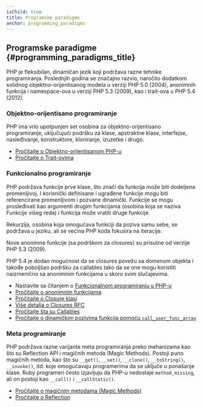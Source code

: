 ```yaml
---
isChild: true
title: Programske paradigme
anchor: programming_paradigms
---
```


## Programske paradigme {#programming_paradigms_title}

PHP je fleksibilan, dinamičan jezik koji podržava razne tehnike programiranja. Poslednjih godina se značajno razvio,
naročito dodatkom solidnog objektno-orijentisanog modela u verziji PHP 5.0 (2004), anonimnih funkcija i
namespace-ova u verziji PHP 5.3 (2009), kao i trait-ova u PHP 5.4 (2012).

### Objektno-orijentisano programiranje

PHP ima vrlo upotpunjen set osobina za objektno-orijentisano programiranje, uključujući podršku za klase, apstraktne
klase, interfejse, nasleđivanje, konstruktore, kloniranje, izuzetke i drugo.

* [Pročitajte o Objektno-orijentisanom PHP-u][oop]
* [Pročitajte o Trait-ovima][traits]

### Funkcionalno programiranje

PHP podržava funkcije prve klase, što znači da funkcija može biti dodeljena promenljivoj. I korisnički definisane i
ugrađene funkcije mogu biti referencirane promenljivom i pozvane dinamički. Funkcije se mogu prosleđivati kao argumenti
drugim funkcijama (osobina koja se naziva Funkcije višeg reda) i funkcija može vratiti druge funkcije.

Rekurzija, osobina koja omogućava funkciji da poziva samu sebe, se podržava u jeziku, ali se većina PHP koda
fokusira na iteracije.

Nove anonimne funkcije (sa podrškom za closures) su prisutne od verzije PHP 5.3 (2009).

PHP 5.4 je dodao mogućnost da se closures povežu sa domenom objekta i takođe poboljšao podršku za callables tako da se
one mogu koristiti naizmenično sa anonimnim funkcijama u skoro svim slučajevima.

* Nastavite sa čitanjem o [Funkcionalnom programiranju u PHP-u](/pages/Functional-Programming.html)
* [Pročitajte o anonimnim funkcijama][anonymous-functions]
* [Pročitajte o Closure klasi][closure-class]
* [Više detalja o Closures RFC][closures-rfc]
* [Pročitajte šta su Callables][callables]
* [Pročitajte o dinamičkim pozivima funkcija pomoću `call_user_func_array`][call-user-func-array]

### Meta programiranje

PHP podržava razne varijante meta programiranja preko mehanizama kao što su Reflection API i magičnih metoda (Magic
Methods). Postoji puno magičnih metoda, kao što su `__get()`, `__set()`, `__clone()`, `__toString()`, `__invoke()`, itd.
koje omogućavaju programerima da se uključe u ponašanje klase. Ruby programeri često izjavljuju da PHP-u nedostaje
`method_missing`, ali on postoji kao `__call()` i `__callStatic()`.

* [Pročitajte o magičnim metodama (Magic Methods)][magic-methods]
* [Pročitajte o Reflection][reflection]


[oop]: http://php.net/language.oop5
[traits]: http://php.net/language.oop5.traits
[anonymous-functions]: http://php.net/functions.anonymous
[closure-class]: http://php.net/class.closure
[closures-rfc]: https://wiki.php.net/rfc/closures
[callables]: http://php.net/language.types.callable
[call-user-func-array]: http://php.net/function.call-user-func-array
[magic-methods]: http://php.net/language.oop5.magic
[reflection]: http://php.net/intro.reflection
[overloading]: http://php.net/language.oop5.overloading

